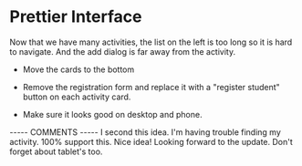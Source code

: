 # Prettier Interface

Now that we have many activities, the list on the left is too long so it is hard to navigate. And the add dialog is far away from the activity.

- Move the cards to the bottom

- Remove the registration form and replace it with a "register student" button on each activity card.

- Make sure it looks good on desktop and phone.

----- COMMENTS -----
I second this idea. I'm having trouble finding my activity.
100% support this. Nice idea! Looking forward to the update.
Don't forget about tablet's too.
